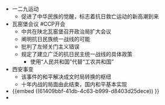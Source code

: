 - 一二九运动
	- 促进了中华民族的觉醒，标志着抗日救亡运动的新高潮到来
- 瓦窑堡会议 #CCP开会
	- 中共在陕北瓦窑堡召开政治局扩大会议
	- 阐明抗日民族统一战线的可能
	- 批判了左倾关门主义错误
	- 规定了建立广泛的抗日民主统一战线的具体政策
		- 使用“人民共和国”代替“工农共和国”
- 西安事变
	- 该事件的和平解决成文时局转换的枢纽
	- 十年内战的局面由此结束，国内和平基本实现
- {{embed ((61409bbf-41db-4c63-b999-d8403d25dece)) }}
-